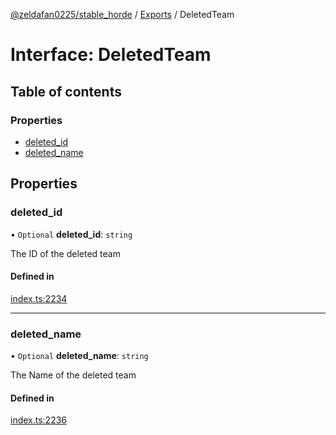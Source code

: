 [@zeldafan0225/stable_horde](../README.md) / [Exports](../modules.md) / DeletedTeam

# Interface: DeletedTeam

## Table of contents

### Properties

- [deleted\_id](DeletedTeam.md#deleted_id)
- [deleted\_name](DeletedTeam.md#deleted_name)

## Properties

### deleted\_id

• `Optional` **deleted\_id**: `string`

The ID of the deleted team

#### Defined in

[index.ts:2234](https://github.com/ZeldaFan0225/stable_horde/blob/cc34adc/index.ts#L2234)

___

### deleted\_name

• `Optional` **deleted\_name**: `string`

The Name of the deleted team

#### Defined in

[index.ts:2236](https://github.com/ZeldaFan0225/stable_horde/blob/cc34adc/index.ts#L2236)

